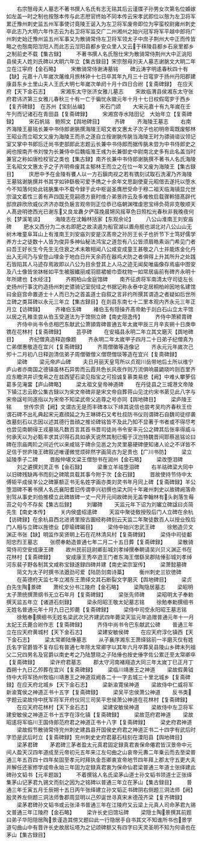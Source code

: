 <!-- { "loadSidebar": true } -->
　　右宗慤母夫人墓志不著书撰人名氏有志无铭其后云谨牒子孙男女次第名位婚嫁如左盖一时之制也按慤本传与此志厯官终始不同本传云宋孝武即位以慤为左卫将军累迁豫州刺史监五州军事使讨竟陵王诞入为左卫将军废帝即位为寜蛮校尉雍州刺史卒此志乃大明六年作志云为右卫将军监交广二州湘州之始兴冠军将军平越中郎将广州刺史始迁豫州监五州军事又为散骑常侍左卫将军领太子中庶子荆州大中正而传皆略之也慤南阳湼阳人而此志云湼阳县都乡安众里人又云于秣陵县都乡石泉里都乡之制前史不载【集古録】
　　不著书撰人名氏慤仕宋为散骑常侍荆州大中正洮阳县侯夫人姓刘氏碑以大眀六年立【集古録目】宋宗慤母刘夫人墓志谢朓文大眀二年立在江寜府【金石略】
　　宋散骑常侍谢涛墓铭
　　碑云涛字明逺春秋四十有【缺】元嘉十八年嵗次屠维月旅林钟十七日卒其年九月三十日窀穸于扬州丹阳郡建康县东乡土里山夫人王氏大明七年嵗次单阏十月十四日合祔【复斋碑録】　在应天府【天下金石志】
　　宋湘东太守张济女雅儿墓志
　　宋故临渭县侯湘东太守张府君讳济第三女雅儿春秋三十有一亡于徧忧永徽元年十月十七日权假窀穸于西乡【复齐碑録】　在苏州【宝刻丛编】
　　宋石门颂
　　大宋元嘉十有九年嵗在壬午刋而记诸石在青田县【复斋碑録】
　　宋湘宫寺水陆田记　大始年立【复斋碑録】
　　宋石帆铭　鲍照文【舆地碑目】
　　齐碑
　　齐海陵王墓志
　　右南齐海陵王墓铭长兼中书侍郎谢朓撰海陵王昭文者文惠太子次子也初明帝鸾既废郁林王昭业而立昭文又废为海陵王而杀之遂自立按谢朓传朓当海陵王时为骠骑谘议领记室又掌中书郎后迁尚书吏部郎此志题云长兼中书侍郎而据传朓未尝为中书侍郎史之阙也按南齐书刘悛为长兼侍中后魏临淮王彧为长兼御史中尉南北史多有此名盖当时兼官之称如唐检校官之类也【集古録】南齐长兼中书侍郎谢朓撰不著书人名氏海陵王名昭文文惠太子之子齐明帝废其主郁林王而立之在位一年又废为海陵王【集古録目】
　　庆厯中予在金陵有饔人以一方石鎭肉视之若有镌刻试取石洗濯乃齐海陵王墓铭谢朓撰并书其字如钟繇极可爱予擕之十余年文思副使夏元昭借去遂托以堕水今不知落何处此铭朓集中不载今録于此中枢诞圣膺厯受命于穆二祖天临海镜显允世宗温文着性三善有声四国无竞嗣德方衰时维介弟景祚云及多难攸启载骤軨猎髙辟代邸庶辟欣欣威仪济济亦既负扆言观帝则正位恭已临朝渊嘿虔思宝缔负荷非克敬顺天人髙逊明徳西光已谢东又良龙纛夕俨葆挽晨锵风摇草色日照松光春秋非我晚夜何长【梦溪笔谈】
　　海陵志在沈翰林括家【东观余论】
　　八公山淮南王刘安庙碑
　　肥水又西分为二水右即肥之故渎遏为船官湖以置舟舰也湖北对八公山山无树木唯童阜耳山上有淮南王刘安庙刘安是汉髙帝之孙厉王长子也折节下士笃好儒学养方士之徒数十人皆为俊异多神仙秘法鸿宝之道忽有八公皆须眉皓素诣门希见门者曰吾王好长生今先生无住衰之术未敢相闻八公咸变成童王甚敬之八士并能炼金化丹出入无间乃与安登山埋金于地白日升天余药在器鸡犬防之者俱得上升其所升之处践石皆陷其人马迹存焉故即以八公为目余登其上人马之迹无闻矣唯庙像存焉庙中图安及八士像皆坐牀帐如平生被服纎丽咸羽扇裙帔巾壶枕物一如常居庙前有碑齐永明十年所建也【水经注】
　　齐桐柏山金庭馆碑
　　南齐征虏将军南清太守司徒左长史扬州行事沈约造扬州刺史骠骑记室倪珪之书据记称永泰中定居桐柏岭因地名建馆曰金庭宫命置道士十人而已为之首盖道士自叙之言非约所撰其谓造之者疑如后世所立碑之类耳碑以永元三年立【集古録目】在剡县东南七十二里本观内齐永元三年正月立【访碑録】
　　齐褚伯玉碑
　　褚伯玉有隠操齐髙帝勅于剡白石山立太平馆以居之孔稚圭尝从伯玉受道法为于馆侧立碑【南史隠逸传】
　　齐侍中萧颍胄碑
　　齐侍中尚书令丞相巴东献武公萧頴胄碑普通五年太嵗甲辰三月辛亥朔十日庚申镌在花林村【复斋碑録】
　　芸亭碑
　　在安福县永明二年立其文磨灭【舆地碑目】
　　齐纪僧真造释迦像题
　　齐永明二年太嵗甲子四月二十日弟子纪僧真为亡弟僧惠敬造在宜兴【复斋碑録】
　　齐周僧徽等造像记
　　齐永元元年嵗次己夘十二月初八日释迦清信弟子周僧徽僧义僧瓒僧琰等造在宜兴【复斋碑録】
　　梁碑
　　梁元帝庐山碑
　　夫日月丽天皇穹所以贞观川岳带地后土所以维宁庐山者亦南国之德镇虽林石异势而云霞共色长风夜作则万流俱响晨鼯晓吟则百里齐应东瞻洪井识曳帛之在兹西望石梁见指宝之可拾诚复慕类易悲【阙】中难乆攀萝侣葛多见淹畱【庐山碑略】
　　梁太祖文皇帝神道碑
　　在丹徒县之三城港文帝陵下镇江志云欧公集古録以为宋文帝碑非是宋文帝自葬蒋山见沈约宋书苐见此八字与宋帝諡号同遂指以为宋帝不知梁武帝父追尊之号亦同【舆地碑目】
　　梁庐陵王铭
　　世传宗资【阙】文谓古无是而丰碑本以下繂其说信也尝考吴均齐春秋王俭谓石碑不出礼典起宋元嘉顔延之为王琳碑石又考杜叔防书仪则谓碑石自魏司徒缪袭改墓刻石以志因以述其德行昔顔之推论碑铭皆不及此乃知不显著于书者或不得尽考也尝见南朝得王戎墓铭凡数百言其首书晋司徒尚书令安丰元公之碑其后张率得威斗何承天以为必甄丰求其识得石具如承天说然其制已僃于汉岂特魏晋间耶蔡邕铭论曰碑在宗庙两阶之间近代以来咸铭于碑佘见邕之为灵里墓硬碑便知诸人论之不详皆不足信于世庐陵王碑叙述唯谨微觉烦碎然字画简古为足贵也【广川书防】
　　梁立延陵季子二碑
　　晋殷仲堪文梁王僧恕书在润州【金石略】
　　梁改堕泪碑
　　刘之遴撰刘灵正书【金石録】
　　梁重立羊祜堕泪碑
　　右羊祜碑梁大同中以旧碑残缺再书而刻之碑隂具载其事今附于次【金石録】
　　晋故使持节侍中太傅钜平成侯羊公之碑篆额正书无名姓字画亦类刘灵书年月同上碑【复斋碑録】羊公堕泪碑不著书撰人名氏襄阳耆旧传谓李兴初撰也梁大同十年雍州刺史以故碑阙落命别驾从事史刘伯推模立此碑故碑一丈一尺开元间故碑尚无盖李翰林有头剥落生莓苔之句今不存矣【集古后録】
　　刘瓛碑
　　天监元年下诏为刘瓛立碑諡曰贞简先生【南史本传】
　　关内侯盛绍逺碑
　　天监中聚徒敎授殁后门人立碑在余杭【访碑録】在余杭县西北进贤里按古圗经称碑刻云天监二年聚徒数百人以授业殁后门人相与立碑以旌徳业【廖瑜碑碣目】
　　梁侍中始兴忠武王碑
　　徐勉造贝文渊正书张【缺】明监作吴贤眀上石在花林清风村【复斋碑録】
　　梁侍中司徒鄱阳忠烈王墓志
　　张缵奉勅造普通七年二月二十五日葬【复斋碑録】
　　梁散骑常侍司空安成康王碑
　　故州民前廷尉卿彭城刘孝绰撰奉朝请吴兴贝义渊正书在花林村【复斋碑録】
　　安成康王秀卒逰王门者东海王僧繇吴郡陆倕彭城刘孝绰河东裴子野各制其文咸称宝録遂録四碑并建【南史梁宗室传】
　　梁萧懿墓碑
　　简文为太子时撰书法遒劲可爱【陆防剑南诗藁】
　　衡州刺史兰钦徳碑
　　在英德府天监七年立湘东王萧绎文其石断裂文字磨灭【舆地碑目】
　　梁贞白先生陶景碑
　　萧纶文分书江陵府【金石略】
　　梁陶隐居墓志
　　梁昭明太子萧统撰萧纲书无立石年月【复斋碑録】
　　梁张先师碑
　　梁昭明太子奉勅撰天监五年立【诸道石刻録】
　　梁永阳昭王敬太妃墓志铭
　　徐勉奉勅撰细书无姓名普通元年十月九日己夘薨【复斋碑録】
　　梁侍中司空永阳昭王墓志铭
　　徐勉奉撰细书无姓名梁武次兄齐建武四年薨梁天监元年追赠普通元年十一月太妃王氏薨合祔作志【复斋碑録】
　　齐侍中尚书令巴东献武公碑
　　普通三年立在应天府黄城村【天下金石志】
　　梁建安敏侯碑
　　在应天府淳化镇西【天下金石志】
　　梁太常卿陆倕墓志
　　从子襄序湘东王萧绎铭前一半磨灭仅有姓氏名字官爵皆不复存后有普通七年除太常卿字以其年六月卒葬吴县陵山乡碑末列祖父二兄四男名及官爵以南史考之乃陆慧晓之子陆倕也按史倕字佐公累迁至太常卿卒【复斋碑録】
　　梁许府君墓志
　　郡太守河南褚翔造大同三年太嵗丁巳正月丁酉朔十九日乙夘葬在宜兴【复斋碑録】
　　梁临川靖惠王之神道
　　梁故假黄钺侍中大将军扬州牧临川靖惠王之神道双阙各二十一字去城三十里北城乡【复斋碑録】在应天府北城乡【天下金石志】
　　梁新渝寛侯神道
　　梁故侍中仁威将军新渝寛侯之神道正书十五字【复斋碑録】
　　梁吴平忠侯萧公神道
　　反书类字题云梁故侍中抚军将军开府仪同三司吴平忠侯萧公神道在花林村【复斋碑録】
　　在应天府花林村【天下金石志】
　　梁建安敏侯神道
　　梁故侍中左卫将军建安敏侯之神道正书十五字在淳化镇【复斋碑録】
　　梁故范府君神道
　　梁故昭逺将军临川王国侍郎范府君之神道正书十八字【复斋碑録】
　　梁史府君神道
　　梁故假节散骑常侍兖州刺史建昌县开国侯史府君之神道正书二十四字有武后时字恐是武后时立【复斋碑録】兖州刺史史府君墓石柱刻在溧阳县【舆地碑目】
　　梁茅君碑
　　茅君碑三茅者盈太元真君固定録真君衷保命僊君皆汉景帝中元间人盈天汉四年道成至元帝初元五年来江左句曲之山哀帝元夀二年乗云而去至梁普通三年五百四十四年矣固至孝元时拜执金吾卿衷宣帝地节四年拜上郡太守五更大夫并解任还家修学成帝永始三年固为定録真君衷为保命仙君梁普通三年道士张绎建此碑孙文韬书【元丰题跋】
　　不着撰铭人名氏梁茅山道士孙文韬书领道士正张绎集茅山记茅君九锡文而刻之因为之铭碑以普通三年立在茅山【集古録目】
　　普通三年壬寅五月壬辰朔十五日丙午张绎建立孙文韬正书碑阴右侧题三洞法师【阙】　殷灵养左侧题三洞法师鲁郡周显明以己夘诞世寻真宋末德茂齐梁【复齐碑録】
　　梁茅君碑孙文韬书或云张泽书普通三年在江陵府又云梁上元真人司命茅君九锡文普通三年江陵府【金石略】
　　梁许长史旧馆坛碑
　　梁隠士陶景撰其前题曰弟子华阳隠居陶景谨造其傍又题曰此一行隐居手自书其文不知谁所书也景学道句曲山中有晋许长史故居坛塔为之记颂碑额又有四字曰天灵圣明不知为何语也在茅山【集古録目】
